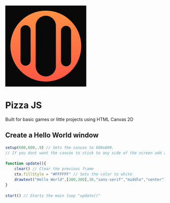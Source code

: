 ![PizzaJS Logo](./source/icons/pizzaJS.png)
# Pizza JS
Built for basic games or little projects using HTML Canvas 2D
## Create a Hello World window
```javascript
setup(600,600,.9) // Sets the canvas to 600x600.
// If you dont want the canvas to stick to any side of the screen add any float to reduce the size but maintaining the size 

function update(){
    clear() // Clear the previous frame
    ctx.fillStyle = "#FFFFFF" // Sets the color to white
    drawtext("Hello World",[300,300],36,"sans-serif","middle","center") // Draws Hello World at the middle of 300,300 with font sans-serif size 36
}

start() // Starts the main loop "update()" 
```
